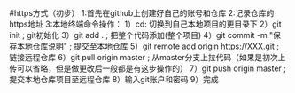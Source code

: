 #https方式（初步）
1:首先在github上创建好自己的账号和仓库
2:记录仓库的https地址
3:本地终端命令操作：
1）cd: 切换到自己本地项目的更目录下
2）git init ; git初始化
3）git add . ; 把整个代码添加(整个项目)
4）git commit -m "保存本地仓库说明" ; 提交至本地仓库
5）git remote add origin https://XXX.git ; 链接远程仓库
6）git pull origin master ; 从master分支上拉代码（如果是初次上传可以省略，但是做更改后一般都是有这步操作的）
7）git push origin master ; 提交本地仓库项目至远程仓库
8）输入git账户和密码
9）完成
